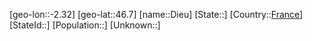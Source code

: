 ﻿---
location: [46.7,-2.32]
type: City
tags:
- geo/City


SpocWebEntityId: 29791
isDeleted: false
confidential: public

---
[geo-lon::-2.32]
[geo-lat::46.7]
[name::Dieu]
[State::]
[Country::[France](geo/Continent/Europe/France.md)]
[StateId::]
[Population::]
[Unknown::]

